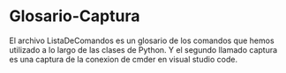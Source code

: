 # Glosario-Captura

El archivo ListaDeComandos es un glosario de los comandos que hemos utilizado a lo largo de las clases de Python.
Y el segundo llamado captura es una captura de la conexion de cmder en visual studio code.
